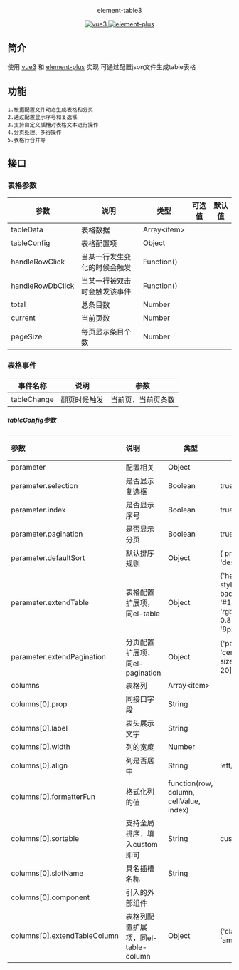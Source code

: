 <p align="center">
    element-table3
</p>
<p align="center">
  <a href="https://github.com/vuejs/core/">
    <img src="https://img.shields.io/badge/vue3-3.2.31-brightgreen.svg" alt="vue3">
  </a>
  <a href="https://github.com/element-plus/element-plus/">
    <img src="https://img.shields.io/badge/element--plus-2.2.0-brightgreen.svg" alt="element-plus">
  </a>
</p>

## 简介

使用 [vue3](https://github.com/vuejs/core) 和 [element-plus](https://github.com/element-plus/element-plus/) 实现
可通过配置json文件生成table表格

## 功能

```
1.根据配置文件动态生成表格和分页
2.通过配置显示序号和复选框
3.支持自定义插槽对表格文本进行操作
4.分页处理、多行操作
5.表格行合并等
```
## 接口
### 表格参数

| 参数             | 说明                         | 类型         | 可选值 | 默认值 |
| ---------------- | ---------------------------- | ------------ | ------ | ------ |
| tableData        | 表格数据                     | Array\<item> |        |        |
| tableConfig      | 表格配置项                   | Object       |        |        |
| handleRowClick   | 当某一行发生变化的时候会触发 | Function()   |        |        |
| handleRowDbClick | 当某一行被双击时会触发该事件 | Function()   |        |        |
| total            | 总条目数                     | Number       |        |        |
| current          | 当前页数                     | Number       |        |        |
| pageSize         | 每页显示条目个数             | Number       |        |        |

### 表格事件

| 事件名称    | 说明         | 参数               |
| ----------- | ------------ | ------------------ |
| tableChange | 翻页时候触发 | 当前页，当前页条数 |



##### tableConfig参数

| 参数                         | 说明                                | 类型                                    | 可选值                                                       | 默认值 |
| :--------------------------- | :---------------------------------- | --------------------------------------- | ------------------------------------------------------------ | ------ |
| parameter                    | 配置相关                            | Object                                  |                                                              |        |
| parameter.selection          | 是否显示复选框                      | Boolean                                 | true/false                                                   | false  |
| parameter.index              | 是否显示序号                        | Boolean                                 | true/false                                                   | false  |
| parameter.pagination         | 是否显示分页                        | Boolean                                 | true/false                                                   | false  |
| parameter.defaultSort        | 默认排序规则                        | Object                                  | { prop: '', order: 'descending' }                            |        |
| parameter.extendTable        | 表格配置扩展项，同el-table          | Object                                  | {'header-cell-style': { background: '#18A058', color: 'rgba(0, 0, 0, 0.85)', padding: '8px 0px' },...} |        |
| parameter.extendPagination   | 分页配置扩展项，同el-pagination     | Object                                  | {'paginationAlign': 'center','page-sizes': [10, 20],...}     |        |
| columns                      | 表格列                              | Array\<item>                            |                                                              |        |
| columns[0].prop              | 同接口字段                          | String                                  |                                                              |        |
| columns[0].label             | 表头展示文字                        | String                                  |                                                              |        |
| columns[0].width             | 列的宽度                            | Number                                  |                                                              |        |
| columns[0].align             | 列是否居中                          | String                                  | left/center/right                                            | left   |
| columns[0].formatterFun      | 格式化列的值                        | function(row, column, cellValue, index) |                                                              |        |
| columns[0].sortable          | 支持全局排序，填入custom即可        | String                                  | custom                                                       |        |
| columns[0].slotName          | 具名插槽名称                        | String                                  |                                                              |        |
| columns[0].component         | 引入的外部组件                      |                                         |                                                              |        |
| columns[0].extendTableColumn | 表格列配置扩展项，同el-table-column | Object                                  | {'class-name': 'amount-2',...}                               |        |

